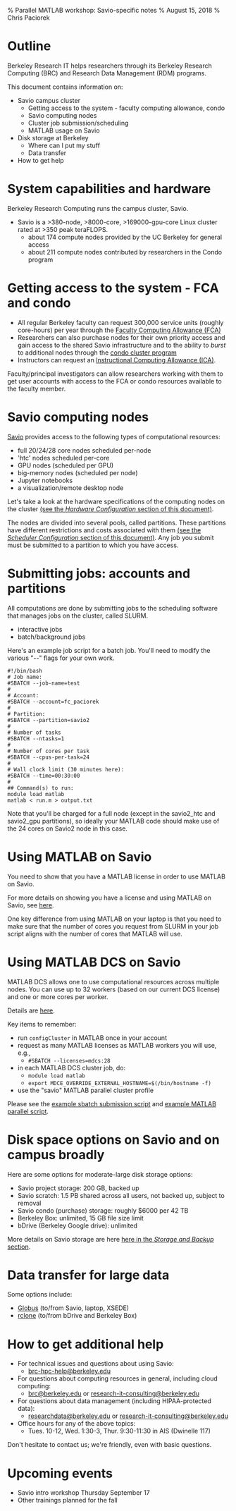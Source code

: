 % Parallel MATLAB workshop: Savio-specific notes
% August 15, 2018
% Chris Paciorek


# Outline

Berkeley Research IT helps researchers through its Berkeley Research Computing (BRC) and Research Data Management (RDM) programs. 

This document contains information on:

 - Savio campus cluster
     - Getting access to the system - faculty computing allowance, condo
     - Savio computing nodes
     - Cluster job submission/scheduling
     - MATLAB usage on Savio
 - Disk storage at Berkeley
     - Where can I put my stuff
     - Data transfer
 - How to get help


# System capabilities and hardware

Berkeley Research Computing runs the campus cluster, Savio.

  - Savio is a >380-node, >8000-core, >169000-gpu-core Linux cluster rated at >350 peak teraFLOPS. 
     - about 174 compute nodes provided by the UC Berkeley for general access
     - about 211 compute nodes contributed by researchers in the Condo program


# Getting access to the system - FCA and condo

- All regular Berkeley faculty can request 300,000 service units (roughly core-hours) per year through the [Faculty Computing Allowance (FCA)](http://research-it.berkeley.edu/services/high-performance-computing/faculty-computing-allowance)
- Researchers can also purchase nodes for their own priority access and gain access to the shared Savio infrastructure and to the ability to *burst* to additional nodes through the [condo cluster program](http://research-it.berkeley.edu/services/high-performance-computing/condo-cluster-program)
- Instructors can request an [Instructional Computing Allowance (ICA)](http://research-it.berkeley.edu/programs/berkeley-research-computing/instructional-computing-allowance). 

Faculty/principal investigators can allow researchers working with them to get user accounts with access to the FCA or condo resources available to the faculty member.

# Savio computing nodes

[Savio](https://research-it.berkeley.edu/services/high-performance-computing) provides access to the following types of computational resources:

 - full 20/24/28 core nodes scheduled per-node
 - 'htc' nodes scheduled per-core
 - GPU nodes (scheduled per GPU)
 - big-memory nodes (scheduled per node)
 - Jupyter notebooks
 - a visualization/remote desktop node
 
Let's take a look at the hardware specifications of the computing nodes on the cluster [(see the *Hardware Configuration* section of this document)](https://research-it.berkeley.edu/services/high-performance-computing/user-guide/savio-user-guide).

The nodes are divided into several pools, called partitions. These partitions have different restrictions and costs associated with them [(see the *Scheduler Configuration* section of this document)](https://research-it.berkeley.edu/services/high-performance-computing/user-guide/savio-user-guide). Any job you submit must be submitted to a partition to which you have access.

# Submitting jobs: accounts and partitions

All computations are done by submitting jobs to the scheduling software that manages jobs on the cluster, called SLURM.

 - interactive jobs
 - batch/background jobs

Here's an example job script for a batch job. You'll need to modify the various "--" flags for your own work.

```
#!/bin/bash
# Job name:
#SBATCH --job-name=test
#
# Account:
#SBATCH --account=fc_paciorek
#
# Partition:
#SBATCH --partition=savio2
#
# Number of tasks
#SBATCH --ntasks=1
#
# Number of cores per task
#SBATCH --cpus-per-task=24
#
# Wall clock limit (30 minutes here):
#SBATCH --time=00:30:00
#
## Command(s) to run:
module load matlab
matlab < run.m > output.txt
```

Note that you'll be charged for a full node (except in the savio2_htc and savio2_gpu partitions), so ideally your MATLAB code should make use of the 24 cores on Savio2 node in this case.

# Using MATLAB on Savio

You need to show that you have a MATLAB license in order to use MATLAB on Savio.

For more details on showing you have a license and using MATLAB on Savio, see [here](http://research-it.berkeley.edu/services/high-performance-computing/using-matlab-savio).

One key difference from using MATLAB on your laptop is that you need to make sure that the number of cores you request from SLURM in your job script aligns with the number of cores that MATLAB will use.


# Using MATLAB DCS on Savio

MATLAB DCS allows one to use computational resources across multiple nodes. You can use up to 32 workers (based on our current DCS license) and one or more cores per worker.

Details are [here](http://research-it.berkeley.edu/services/high-performance-computing/using-matlab-savio/running-matlab-jobs-across-multiple-savio).

Key items to remember:

  - run `configCluster` in MATLAB once in your account
  - request as many MATLAB licenses as MATLAB workers you will use, e.g.,
      - `#SBATCH --licenses=mdcs:28`
  - in each MATLAB DCS cluster job, do:
      - `module load matlab`
      - `export MDCE_OVERRIDE_EXTERNAL_HOSTNAME=$(/bin/hostname -f)`
  - use the "savio" MATLAB parallel cluster profile

Please see the [example sbatch submission script](matlab_sbatch_template.sh) and [example MATLAB parallel script](example_parpool.m).

# Disk space options on Savio and on campus broadly

Here are some options for moderate-large disk storage options:

 - Savio project storage: 200 GB, backed up
 - Savio scratch: 1.5 PB shared across all users, not backed up, subject to removal
 - Savio condo (purchase) storage: roughly $6000 per 42 TB
 - Berkeley Box: unlimited, 15 GB file size limit
 - bDrive (Berkeley Google drive): unlimited
 

More details on Savio storage are here [here in the *Storage and Backup* section](https://research-it.berkeley.edu/services/high-performance-computing/user-guide/savio-user-guide).



# Data transfer for large data

Some options include:

 - [Globus](https://research-it.berkeley.edu/services/high-performance-computing/using-globus-connect-savio) (to/from Savio, laptop, XSEDE)
 - [rclone](https://research-it.berkeley.edu/services/research-data-management-service/take-advantage-unlimited-bdrive-storage-using-rclone) (to/from bDrive and Berkeley Box)

# How to get additional help

 - For technical issues and questions about using Savio: 
    - brc-hpc-help@berkeley.edu
 - For questions about computing resources in general, including cloud computing: 
    - brc@berkeley.edu or research-it-consulting@berkeley.edu
 - For questions about data management (including HIPAA-protected data): 
    - researchdata@berkeley.edu or research-it-consulting@berkeley.edu
 - Office hours for any of the above topics:
     - Tues. 10-12, Wed. 1:30-3, Thur. 9:30-11:30 in AIS (Dwinelle 117)

Don't hesitate to contact us; we're friendly, even with basic questions.

# Upcoming events
 
 - Savio intro workshop Thursday September 17
 - Other trainings planned for the fall
